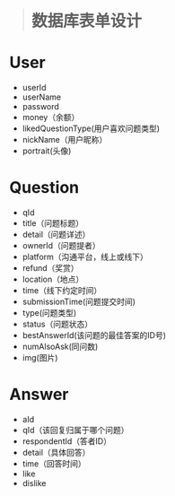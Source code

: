># 数据库表单设计

# User

- userId
- userName
- password
- money（余额）
- likedQuestionType(用户喜欢问题类型)
- nickName（用户昵称）
- portrait(头像)

# Question

- qId
- title（问题标题）
- detail（问题详述）
- ownerId（问题提者）
- platform（沟通平台，线上或线下）
- refund（奖赏）
- location（地点）
- time（线下约定时间）
- submissionTime(问题提交时间)
- type(问题类型)
- status（问题状态）
- bestAnswerId(该问题的最佳答案的ID号)
- numAlsoAsk(同问数)
- img(图片)

# Answer

- aId
- qId（该回复归属于哪个问题）
- respondentId（答者ID）
- detail（具体回答）
- time（回答时间）
- like
- dislike